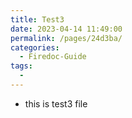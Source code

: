 ```yaml
---
title: Test3
date: 2023-04-14 11:49:00
permalink: /pages/24d3ba/
categories:
  - Firedoc-Guide
tags:
  - 
---
```

- this is test3 file